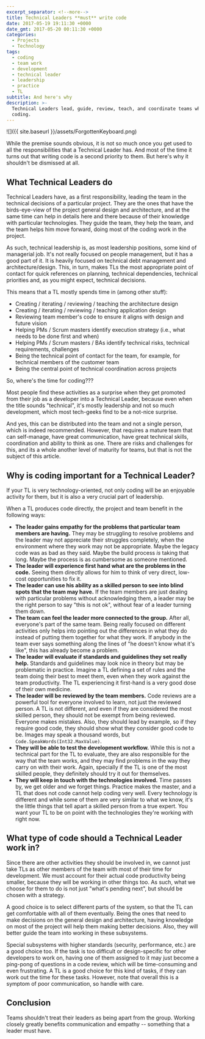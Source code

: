 ```yaml
---
excerpt_separator: <!--more-->
title: Technical Leaders **must** write code
date: 2017-05-19 19:11:30 +0000
date_gmt: 2017-05-20 00:11:30 +0000
categories:
  - Projects
  - Technology
tags:
  - coding
  - team work
  - development
  - technical leader
  - leadership
  - practice
  - TL
subtitle: And here's why
description: >-
  Technical Leaders lead, guide, review, teach, and coordinate teams while also
  coding.
---
```



![]({{ site.baseurl }}/assets/ForgottenKeyboard.png)

While the premise sounds obvious, it is not so much once you get used to all the responsibilities that a Technical Leader has. And most of the time it turns out that writing code is a second priority to them. But here's why it shouldn't be dismissed at all.

<!--more-->

## What Technical Leaders do

Technical Leaders have, as a first responsibility, leading the team in the technical decisions of a particular project. They are the ones that have the birds-eye-view of the project general design and architecture, and at the same time can help in details here and there because of their knowledge with particular technologies. They guide the team, they help the team, and the team helps him move forward, doing most of the coding work in the project.

As such, technical leadership is, as most leadership positions, some kind of managerial job. It's not really focused on people management, but it has a good part of it. It is heavily focused on technical debt management and architecture/design. This, in turn, makes TLs the most appropriate point of contact for quick references on planning, technical dependencies, technical priorities and, as you might expect, technical decisions.

This means that a TL mostly spends time in (among other stuff):

- Creating / iterating / reviewing / teaching  the architecture design
- Creating / iterating / reviewing / teaching application design
- Reviewing team member's code to ensure it aligns with design and future vision
- Helping PMs / Scrum masters identify execution strategy (i.e., what needs to be done first and when)
- Helping PMs / Scrum masters / BAs identify technical risks, technical requirements, challenges
- Being the technical point of contact for the team, for example, for technical members of the customer team
- Being the central point of technical coordination across projects

So, where's the time for coding???

Most people find these activities as a surprise when they get promoted from their job as a developer into a Technical Leader, because even when the title sounds "technical", it's mostly leadership and not so much development, which most tech-geeks find to be a not-nice surprise.

And yes, this can be distributed into the team and not a single person, which is indeed recommended. However, that requires a mature team that can self-manage, have great communication, have great technical skills, coordination and ability to think as one. There are risks and challenges for this, and its a whole another level of maturity for teams, but that is not the subject of this article.

## Why is coding important for a Technical Leader?

If your TL is very technology-oriented, not only coding will be an enjoyable activity for them, but it is also a very crucial part of leadership.

When a TL produces code directly, the project and team benefit in the following ways:

- **The leader gains empathy for the problems that particular team members are having.** They may be struggling to resolve problems and the leader may not appreciate their struggles completely, when the environment where they work may not be appropriate. Maybe the legacy code was as bad as they said. Maybe the build process _is_ taking that long. Maybe the process is as cumbersome as someone mentioned.
- **The leader will experience first hand what are the problems in the code.** Seeing them directly allows for him to think of very direct, low-cost opportunities to fix it.
- **The leader can use his ability as a skilled person to see into blind spots that the team may have.** If the team members are just dealing with particular problems without acknowledging them, a leader may be the right person to say "this is not ok", without fear of a leader turning them down.
- **The team can feel the leader more connected to the group.** After all, everyone's part of the same team. Being really focused on different activities only helps into pointing out the differences in what they do instead of putting them together for what they work. If anybody in the team ever says something along the lines of "he doesn't know what it's like", this has already become a problem.
- **The leader will evaluate if standards and guidelines they set really help.** Standards and guidelines may look nice in theory but may be problematic in practice. Imagine a TL defining a set of rules and the team doing their best to meet them, even when they work against the team productivity. The TL experiencing it first-hand is a very good dose of their own medicine.
- **The leader will be reviewed by the team members.** Code reviews are a powerful tool for everyone involved to learn, not just the reviewed person. A TL is not different, and even if they are considered the most skilled person, they should not be exempt from being reviewed. Everyone makes mistakes. Also, they should lead by example, so if they require good code, they should show what they consider good code to be. Images may speak a thousand words, but `Code.SpeakWords(Int32.MaxValue)`.
- **They will be able to test the development workflow.** While this is not a technical part for the TL to evaluate, they are also responsible for the way that the team works, and they may find problems in the way they carry on with their work. Again, specially if the TL is one of the most skilled people, they definitely should try it out for themselves.
- **They will keep in touch with the technologies involved.** Time passes by, we get older and we forget things. Practice makes the master, and a TL that does not code cannot help coding very well. Every technology is different and while some of them are very similar to what we know, it's the little things that tell apart a skilled person from a true expert. You want your TL to be on point with the technologies they're working with right now.

## What type of code should a Technical Leader work in?

Since there are other activities they should be involved in, we cannot just take TLs as other members of the team with most of their time for development. We must account for their actual code productivity being smaller, because they will be working in other things too. As such, what we choose for them to do is not just "what's pending next", but should be chosen with a strategy.

A good choice is to select different parts of the system, so that the TL can get comfortable with all of them eventually. Being the ones that need to make decisions on the general design and architecture, having knowledge on most of the project will help them making better decisions. Also, they will better guide the team into working in these subsystems.

Special subsystems with higher standards (security, performance, etc.) are a good choice too. If the task is too difficult or design-specific for other developers to work on, having one of them assigned to it may just become a ping-pong of questions in a code review, which will be time-consuming and even frustrating. A TL is a good choice for this kind of tasks, if they can work out the time for these tasks. However, note that overall this is a symptom of poor communication, so handle with care.

## Conclusion

Teams shouldn't treat their leaders as being apart from the group. Working closely greatly benefits communication and empathy -- something that a leader must have.

